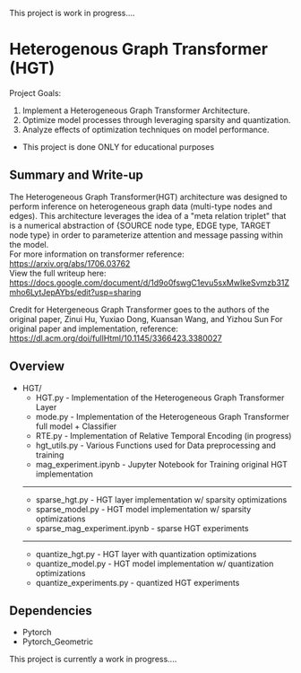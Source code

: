 This project is work in progress....

# Heterogenous Graph Transformer (HGT)

Project Goals: 
1. Implement a Heterogeneous Graph Transformer Architecture.
2. Optimize model processes through leveraging sparsity and quantization.
3. Analyze effects of optimization techniques on model performance. 

- This project is done ONLY for educational purposes

## Summary and Write-up
The Heterogeneous Graph Transformer(HGT) architecture was designed to perform inference on heterogeneous graph data (multi-type nodes and edges). This architecture leverages the idea of a "meta relation triplet" that is a numerical abstraction of {SOURCE node type, EDGE type, TARGET node type} in order to parameterize attention and message passing within the model.<br>
For more information on transformer reference: https://arxiv.org/abs/1706.03762 <br>
View the full writeup here: https://docs.google.com/document/d/1d9o0fswgC1evu5sxMwIkeSvmzb31Zmho6LytJepAYbs/edit?usp=sharing

Credit for Hetergeneous Graph Transformer goes to the authors of the original paper, Zinui Hu, Yuxiao Dong, Kuansan Wang, and Yizhou Sun
For original paper and implementation, reference: https://dl.acm.org/doi/fullHtml/10.1145/3366423.3380027

## Overview
- HGT/
  - HGT.py - Implementation of the Heterogeneous Graph Transformer Layer
  - mode.py - Implementation of the Heterogeneous Graph Transformer full model + Classifier
  - RTE.py - Implementation of Relative Temporal Encoding (in progress)
  - hgt_utils.py - Various Functions used for Data preprocessing and training
  - mag_experiment.ipynb - Jupyter Notebook for Training original HGT implementation
  - --------------------------------------------------------------------------------
  - sparse_hgt.py - HGT layer implementation w/ sparsity optimizations
  - sparse_model.py - HGT model implementation w/ sparsity optimizations
  - sparse_mag_experiment.ipynb - sparse HGT experiments
  - --------------------------------------------------------------------------------
  - quantize_hgt.py - HGT layer with quantization optimizations
  - quantize_model.py - HGT model implementation w/ quantization optimizations
  - quantize_experiments.py - quantized HGT experiments

## Dependencies
- Pytorch
- Pytorch_Geometric

This project is currently a work in progress....
